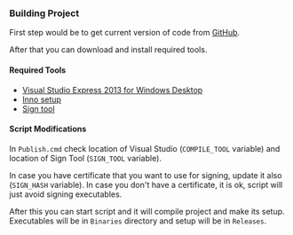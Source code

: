 ### Building Project ###

First step would be to get current version of code from [GitHub](https://github.com/medo64/vhdattach).

After that you can download and install required tools.


#### Required Tools ####

* [Visual Studio Express 2013 for Windows Desktop](http://www.visualstudio.com/downloads/download-visual-studio-vs#d-express-windows-desktop)
* [Inno setup](http://www.jrsoftware.org/isinfo.php)
* [Sign tool](http://msdn.microsoft.com/en-us/library/windows/desktop/aa387764.aspx)


#### Script Modifications ####

In `Publish.cmd` check location of Visual Studio (`COMPILE_TOOL` variable) and
location of Sign Tool (`SIGN_TOOL` variable).

In case you have certificate that you want to use for signing, update it also
(`SIGN_HASH` variable). In case you don't have a certificate, it is ok, script
will just avoid signing executables.

After this you can start script and it will compile project and make its setup.
Executables will be in `Binaries` directory and setup will be in `Releases`.
